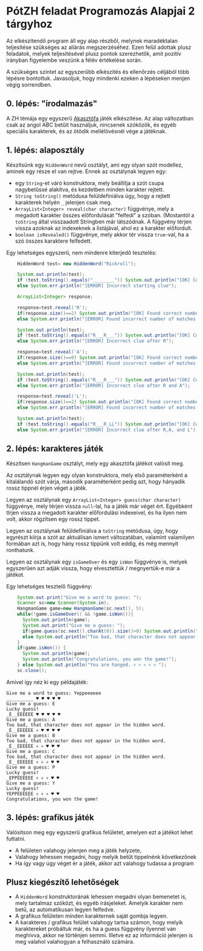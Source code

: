 # PótZH feladat Programozás Alapjai 2 tárgyhoz
Az elkészítendő program áll egy alap részből, melynek maradéktalan teljesítése szükséges az alíárás megszerzéséhez.
Ezen felül adottak plusz feladatok, melyek teljesítésével plusz pontok szerezhetők, amit pozitív irányban figyelembe veszünk a félév értékelése során.

A szükséges szintet az egyszerűbb elkészítés és ellenőrzés céljából több lépésre bontottuk. Javasoljuk, hogy mindenki ezeken a lépéseken menjen végig sorrendben.

## 0. lépés: "irodalmazás"
A ZH témája egy egyszerű [Akasztófa](https://hu.wikipedia.org/wiki/Akaszt%C3%B3fa_(j%C3%A1t%C3%A9k)) játék elkészítése.
Az alap változatban csak az angol ABC betűit használjuk, nincsenek szóközök, és egyéb speciális karakterek, és az ötödik mellélövésnél vége a játéknak.

## 1. lépés: alaposztály
Készítsünk egy `HiddenWord` nevű osztályt, ami egy olyan szót modellez, aminek egy része el van rejtve.
Ennek az osztálynak legyen egy:
 - egy `String`-et váró konstruktora, mely beállítja a szót csupa nagybetűssé alakítva, és kezdetben minden karakter rejtett. 
 - `String toString()` metódusa felüldefiniálva úgy, hogy a rejtett karakterek helyén `_` jelenjen csak meg. 
 - `ArrayList<Integer> reveal(char character)` függvénye, mely a megadott karakter összes előfordulását "felfedi" a szóban. (Mostantól a `toString` által visszaadott Stringben már látszódnak. A függvény térjen vissza azoknak az indexeknek a listájával, ahol ez a karakter előfordult.
 - `boolean isRevealed()` függvénye, mely akkor tér vissza `true`-val, ha a szó összes karaktere felfedett.

Egy lehetséges egyszerű, nem mindenre kiterjedő tesztelés:



```java
    HiddenWord test= new HiddenWord("Rickroll");

    System.out.println(test);
    if (test.toString().equals("________")) System.out.println("[OK] Correct starting clue");
    else System.err.println("[ERROR] Incorrect starting clue");

    ArrayList<Integer> response;

    response=test.reveal('R');
    if(response.size()==2) System.out.println("[OK] Found correct number of matches for R");
    else System.err.println("[ERROR] Found incorrect number of matches for R");

    System.out.println(test);
    if (test.toString().equals("R___R___")) System.out.println("[OK] Correct clue after R");
    else System.err.println("[ERROR] Incorrect clue after R");

    response=test.reveal('A');
    if(response.size()==0) System.out.println("[OK] Found correct number of matches for A");
    else System.err.println("[ERROR] Found incorrect number of matches for A");

    System.out.println(test);
    if (test.toString().equals("R___R___")) System.out.println("[OK] Correct clue after R and A");
    else System.err.println("[ERROR] Incorrect clue after R and A");

    response=test.reveal('L');
    if(response.size()==2) System.out.println("[OK] Found correct number of matches for L");
    else System.err.println("[ERROR] Found incorrect number of matches for L");

    System.out.println(test);
    if (test.toString().equals("R___R_LL")) System.out.println("[OK] Correct clue after R,A, and L");
    else System.err.println("[ERROR] Incorrect clue after R,A, and L");

```

## 2. lépés: karakteres játék
Készítsen `HangmanGame` osztályt, mely egy akasztófa játékot valósít meg.

Az osztálynak legyen egy olyan konstruktora, mely első paraméterként a kitalálandó szót várja, második paraméterként pedig azt, hogy hányadik rossz tippnél érjen véget a játék.

Legyen az osztálynak egy `ArrayList<Integer> guess(char character)` függvénye, mely térjen vissza `null`-lal, ha a játék már véget ért. Egyébként tlrjen vissza a megadott karakter előfordulási indexeivel, és ha ilyen nem volt, akkor rögzítsen egy rossz tippet.

Legyen az osztálynak felüldefiniálva a `toString` metódusa, úgy, hogy egyrészt kiírja a szót az aktuálisan ismert változatában, valamint valamilyen formában azt is, hogy hány rossz tippünk volt eddig, és még mennyit ronthatunk.

Legyen az osztálynak egy `isGameOver` és egy `isWon` függvénye is, melyek egyszerűen azt adják vissza, hogy elvesztettük / megnyertük-e már a játékot.

Egy lehetséges tesztelő függvény:

``` java
    System.out.print("Give me a word to guess: ");
    Scanner sc=new Scanner(System.in);
    HangmanGame game=new HangmanGame(sc.next(), 5);
    while(!game.isGameOver() && !game.isWon()){
      System.out.println(game);
      System.out.print("Give me a guess: ");
      if(game.guess(sc.next().charAt(0)).size()>0) System.out.println("Lucky guess!");
      else System.out.println("Too bad, that character does not appear in the hidden word.");
    }
    if(game.isWon()) {
      System.out.println(game);
      System.out.println("Congratulations, you won the game!");
    } else System.out.println("You are hanged. 💀 💀 💀 💀 💀 ");
    sc.close();
```

Amivel így néz ki egy példajáték:

```
Give me a word to guess: Yeppeeeeee
__________ ♥ ♥ ♥ ♥ ♥ 
Give me a guess: E
Lucky guess!
_E__EEEEEE ♥ ♥ ♥ ♥ ♥ 
Give me a guess: A
Too bad, that character does not appear in the hidden word.
_E__EEEEEE 💀 ♥ ♥ ♥ ♥ 
Give me a guess: B
Too bad, that character does not appear in the hidden word.
_E__EEEEEE 💀 💀 ♥ ♥ ♥ 
Give me a guess: C
Too bad, that character does not appear in the hidden word.
_E__EEEEEE 💀 💀 💀 ♥ ♥ 
Give me a guess: P
Lucky guess!
_EPPEEEEEE 💀 💀 💀 ♥ ♥ 
Give me a guess: Y
Lucky guess!
YEPPEEEEEE 💀 💀 💀 ♥ ♥ 
Congratulations, you won the game!

```

## 3. lépés: grafikus játék
Valósítson meg egy egyszerű grafikus felületet, amelyen ezt a játékot lehet futtatni.
 - A felületen valahogy jelenjen meg a játék helyzete, 
 - Valahogy lehessen megadni, hogy melyik betűt tippelnénk következőnek
 - Ha így vagy úgy véget ér a játék, akkor azt valahogy tudassa a program

## Plusz kiegészítő lehetőségek
 - A `HiddenWord` konstruktorának lehessen megadni olyan bemenetet is, mely tartalmaz szóközt, és egyéb írásjeleket. Amelyik karakter nem betű, az automatikusan legyen felfedve.
 - A grafikus felületen minden karakternek saját gombja legyen.
 - A karakteres / grafikus felület valahogy tartsa számon, hogy melyik karaktereket próbáltuk már, és ha a guess függvény ilyennel van meghívva, akkor ne történjen semmi. Illetve ez az információ jelenjen is meg valahol valahogyan a felhasználó számára.
